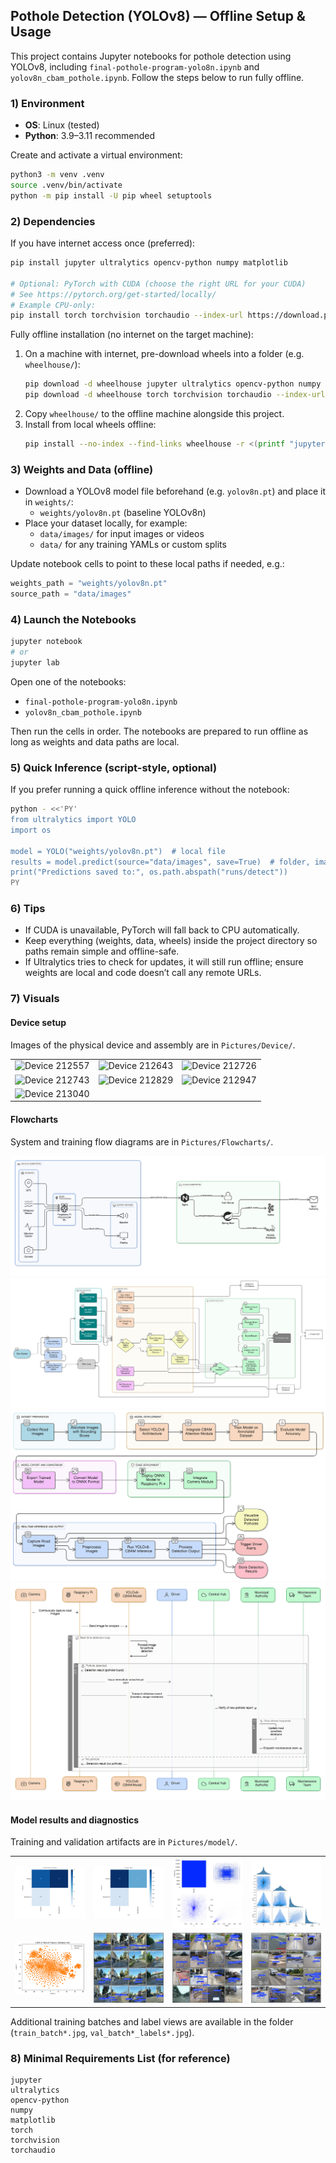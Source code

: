 ## Pothole Detection (YOLOv8) — Offline Setup & Usage

This project contains Jupyter notebooks for pothole detection using YOLOv8, including `final-pothole-program-yolo8n.ipynb` and `yolov8n_cbam_pothole.ipynb`. Follow the steps below to run fully offline.

### 1) Environment
- **OS**: Linux (tested)
- **Python**: 3.9–3.11 recommended

Create and activate a virtual environment:

```bash
python3 -m venv .venv
source .venv/bin/activate
python -m pip install -U pip wheel setuptools
```

### 2) Dependencies

If you have internet access once (preferred):

```bash
pip install jupyter ultralytics opencv-python numpy matplotlib

# Optional: PyTorch with CUDA (choose the right URL for your CUDA)
# See https://pytorch.org/get-started/locally/
# Example CPU-only:
pip install torch torchvision torchaudio --index-url https://download.pytorch.org/whl/cpu
```

Fully offline installation (no internet on the target machine):
1. On a machine with internet, pre-download wheels into a folder (e.g. `wheelhouse/`):
   ```bash
   pip download -d wheelhouse jupyter ultralytics opencv-python numpy matplotlib
   pip download -d wheelhouse torch torchvision torchaudio --index-url https://download.pytorch.org/whl/cpu
   ```
2. Copy `wheelhouse/` to the offline machine alongside this project.
3. Install from local wheels offline:
   ```bash
   pip install --no-index --find-links wheelhouse -r <(printf "jupyter\nultralytics\nopencv-python\nnumpy\nmatplotlib\ntorch\ntorchvision\ntorchaudio\n")
   ```

### 3) Weights and Data (offline)
- Download a YOLOv8 model file beforehand (e.g. `yolov8n.pt`) and place it in `weights/`:
  - `weights/yolov8n.pt` (baseline YOLOv8n)
- Place your dataset locally, for example:
  - `data/images/` for input images or videos
  - `data/` for any training YAMLs or custom splits

Update notebook cells to point to these local paths if needed, e.g.:

```python
weights_path = "weights/yolov8n.pt"
source_path = "data/images"
```

### 4) Launch the Notebooks

```bash
jupyter notebook
# or
jupyter lab
```

Open one of the notebooks:
- `final-pothole-program-yolo8n.ipynb`
- `yolov8n_cbam_pothole.ipynb`

Then run the cells in order. The notebooks are prepared to run offline as long as weights and data paths are local.

### 5) Quick Inference (script-style, optional)
If you prefer running a quick offline inference without the notebook:

```bash
python - <<'PY'
from ultralytics import YOLO
import os

model = YOLO("weights/yolov8n.pt")  # local file
results = model.predict(source="data/images", save=True)  # folder, image, or video
print("Predictions saved to:", os.path.abspath("runs/detect"))
PY
```

### 6) Tips
- If CUDA is unavailable, PyTorch will fall back to CPU automatically.
- Keep everything (weights, data, wheels) inside the project directory so paths remain simple and offline-safe.
- If Ultralytics tries to check for updates, it will still run offline; ensure weights are local and code doesn’t call any remote URLs.

### 7) Visuals

#### Device setup
Images of the physical device and assembly are in `Pictures/Device/`.

<table>
  <tr>
    <td><img src="Pictures/Device/20250825_212557.jpg" alt="Device 212557" width="260"/></td>
    <td><img src="Pictures/Device/20250825_212643.jpg" alt="Device 212643" width="260"/></td>
    <td><img src="Pictures/Device/20250825_212726.jpg" alt="Device 212726" width="260"/></td>
  </tr>
  <tr>
    <td><img src="Pictures/Device/20250825_212743.jpg" alt="Device 212743" width="260"/></td>
    <td><img src="Pictures/Device/20250825_212829.jpg" alt="Device 212829" width="260"/></td>
    <td><img src="Pictures/Device/20250825_212947.jpg" alt="Device 212947" width="260"/></td>
  </tr>
  <tr>
    <td><img src="Pictures/Device/20250825_213040.jpg" alt="Device 213040" width="260"/></td>
    <td></td>
    <td></td>
  </tr>
  
</table>

#### Flowcharts
System and training flow diagrams are in `Pictures/Flowcharts/`.

![Overall system design](Pictures/Flowcharts/overall%20system%20design.png)
![Device flow chart](Pictures/Flowcharts/Device%20flow%20chart.png)
![Training flow](Pictures/Flowcharts/training.png)
![Sample output flow](Pictures/Flowcharts/output.png)

#### Model results and diagnostics
Training and validation artifacts are in `Pictures/model/`.

<table>
  <tr>
    <td><img src="Pictures/model/confusion_matrix_normalized.png" alt="Confusion matrix normalized" width="260"/></td>
    <td><img src="Pictures/model/confusion_matrix.png" alt="Confusion matrix" width="260"/></td>
    <td><img src="Pictures/model/labels.jpg" alt="Labels distribution" width="260"/></td>
    <td><img src="Pictures/model/labels_correlogram.jpg" alt="Labels correlogram" width="260"/></td>
  </tr>
  <tr>
    <td><img src="Pictures/model/t-SNE.png" alt="t-SNE" width="260"/></td>
    <td><img src="Pictures/model/val_batch0_pred.jpg" alt="Val batch 0 pred" width="260"/></td>
    <td><img src="Pictures/model/val_batch1_pred.jpg" alt="Val batch 1 pred" width="260"/></td>
    <td><img src="Pictures/model/val_batch2_pred.jpg" alt="Val batch 2 pred" width="260"/></td>
  </tr>
</table>

Additional training batches and label views are available in the folder (`train_batch*.jpg`, `val_batch*_labels*.jpg`).

### 8) Minimal Requirements List (for reference)
```text
jupyter
ultralytics
opencv-python
numpy
matplotlib
torch
torchvision
torchaudio
```


